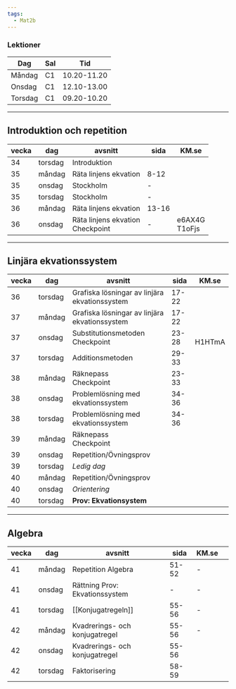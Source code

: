 ```yaml
---
tags:
  - Mat2b
---
```

### Lektioner

| Dag     | Sal | Tid         |
| ------- | --- | ----------- |
| Måndag  | C1  | 10.20-11.20 |
| Onsdag  | C1  | 12.10-13.00 |
| Torsdag | C1  | 09.20-10.20 |

---

## Introduktion och repetition

| vecka | dag     | avsnitt                             | sida  | KM.se            |
| ----- | ------- | ----------------------------------- | ----- | ---------------- |
| 34    | torsdag | Introduktion                        |       |                  |
| 35    | måndag  | Räta linjens ekvation               | 8-12  |                  |
| 35    | onsdag  | Stockholm                           | -     |                  |
| 35    | torsdag | Stockholm                           | -     |                  |
| 36    | måndag  | Räta linjens ekvation               | 13-16 |                  |
| 36    | onsdag  | Räta linjens ekvation<br>Checkpoint | -     | e6AX4G<br>T1oFjs |

---

## Linjära ekvationssystem

| vecka | dag     | avsnitt                                       | sida  | KM.se      |
| ----- | ------- | --------------------------------------------- | ----- | ---------- |
| 36    | torsdag | Grafiska lösningar av linjära ekvationssystem | 17-22 |            |
| 37    | måndag  | Grafiska lösningar av linjära ekvationssystem | 17-22 |            |
| 37    | onsdag  | Substitutionsmetoden<br>Checkpoint            | 23-28 | <br>H1HTmA |
| 37    | torsdag | Additionsmetoden                              | 29-33 |            |
| 38    | måndag  | Räknepass<br>Checkpoint                       | 23-33 |            |
| 38    | onsdag  | Problemlösning med ekvationssystem            | 34-36 |            |
| 38    | torsdag | Problemlösning med ekvationssystem            | 34-36 |            |
| 39    | måndag  | Räknepass<br>Checkpoint                       |       |            |
| 39    | onsdag  | Repetition/Övningsprov                        |       |            |
| 39    | torsdag | *Ledig dag*                                   |       |            |
| 40    | måndag  | Repetition/Övningsprov                        |       |            |
| 40    | onsdag  | *Orientering*                                 |       |            |
| 40    | torsdag | **Prov: Ekvationsystem**                      |       |            |

---

## Algebra

| vecka | dag     | avsnitt                        | sida  | KM.se |     |
| ----- | ------- | ------------------------------ | ----- | ----- | --- |
| 41    | måndag  | Repetition Algebra             | 51-52 | -     |     |
| 41    | onsdag  | Rättning Prov: Ekvationssystem | -     | -     |     |
| 41    | torsdag | [[Konjugatregeln]]             | 55-56 | -     |     |
| 42    | måndag  | Kvadrerings- och konjugatregel | 55-56 | -     |     |
| 42    | onsdag  | Kvadrerings- och konjugatregel | 55-56 |       |     |
| 42    | torsdag | Faktorisering                  | 58-59 |       |     |

